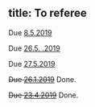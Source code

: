 title: To referee
---
Due [8.5.2019](labuschagne2019)

Due [26.5. .2019](haapasalo2019)

Due [27.5.2019](gzyl2019)

<del>Due [26.1.2019](gour2019)</del> Done.

<del>Due [23.4.2019](molnar2019)</del> Done.